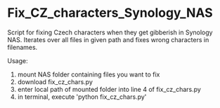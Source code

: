 # Fix_CZ_characters_Synology_NAS
Script for fixing Czech characters when they get gibberish in Synology NAS.
Iterates over all files in given path and fixes wrong characters in filenames.

Usage:
1) mount NAS folder containing files you want to fix
2) download fix_cz_chars.py 
3) enter local path of mounted folder into line 4 of fix_cz_chars.py
4) in terminal, execute 'python fix_cz_chars.py'
